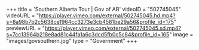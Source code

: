 +++
 title = 'Southern Alberta Tour | Gov of AB'
 videoID = "502745045"
 videoURL = "https://player.vimeo.com/external/502745045.hd.mp4?s=8a98b7b2c5638ce1964cc3273e3cb4581be29a56&profile_id=175"
 previewURL = "https://player.vimeo.com/external/502745045.sd.mp4?s=7cc13964b218e8ad81c44fa1a6c3dcd5fb0c5c84&profile_id=165"
 image = "images/govsouthern.jpg"
 type = "Government"
+++
